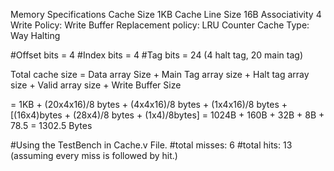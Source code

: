 

Memory Specifications
Cache Size 1KB
Cache Line Size 16B
Associativity 4
Write Policy: Write Buffer
Replacement policy: LRU Counter
Cache Type: Way Halting


#Offset bits = 4
#Index bits = 4
#Tag bits = 24 (4 halt tag, 20 main tag)

Total cache size = Data array Size +  Main Tag array size + Halt tag array size + Valid array size + Write Buffer Size

= 1KB + (20x4x16)/8 bytes + (4x4x16)/8 bytes + (1x4x16)/8 bytes + [(16x4)bytes + (28x4)/8 bytes + (1x4)/8bytes]
= 1024B + 160B + 32B + 8B + 78.5
= 1302.5 Bytes

#Using the TestBench in Cache.v File.
#total misses: 6
#total hits: 13 (assuming every miss is followed by hit.)


